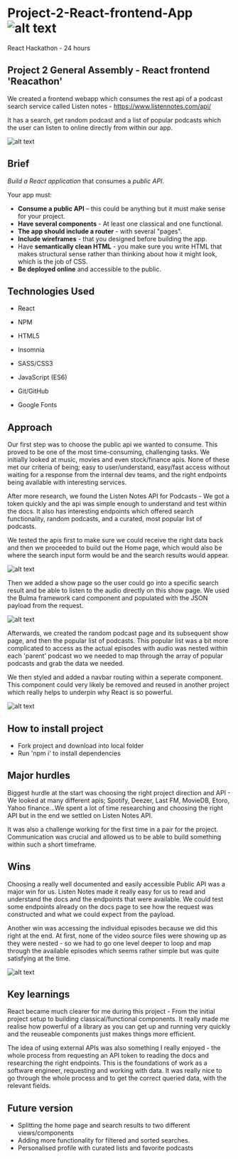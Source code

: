 # Project-2-React-frontend-App ![alt text](https://miro.medium.com/fit/c/50/50/1*HDIDs6Iq0bW-2qeYXqjp9w.png "GA logo")
React Hackathon - 24 hours


## Project 2 General Assembly - React frontend 'Reacathon'

We created a frontend webapp which consumes the rest api of a podcast search service called Listen notes - https://www.listennotes.com/api/

It has a search, get random podcast and a list of popular podcasts which the user can listen to online directly from within our app.

![alt text](https://i.imgur.com/fkRsDbO.png "Project screenshot")

## Brief

*Build a React application* that consumes a *public API*.

Your app must:

* **Consume a public API** – this could be anything but it must make sense for your project.
* **Have several components** - At least one classical and one functional.
* **The app should include a router** - with several "pages".
* **Include wireframes** - that you designed before building the app.
* Have **semantically clean HTML** - you make sure you write HTML that makes structural sense rather than thinking about how it might look, which is the job of CSS.
* **Be deployed online** and accessible to the public.


## Technologies Used

* React

* NPM

* HTML5

* Insomnia

* SASS/CSS3

* JavaScript (ES6)

* Git/GitHub

* Google Fonts

## Approach

Our first step was to choose the public api we wanted to consume. This proved to be one of the most time-consuming, challenging tasks. We initially looked at music, movies and even stock/finance apis. None of these met our criteria of being; easy to user/understand, easy/fast access without waiting for a response from the internal dev teams, and the right endpoints being available with interesting services.

After more research, we found the Listen Notes API for Podcasts - We got a token quickly and the api was simple enough to understand and test within the docs. It also has interesting endpoints which offered search functionality, random podcasts, and a curated, most popular list of podcasts.

We tested the apis first to make sure we could receive the right data back and then we proceeded to build out the Home page, which would also be where the search input form would be and the search results would appear. 

![alt text](https://i.imgur.com/J3QL7OV.png "Home page component screenshot")


Then we added a show page so the user could go into a specific search result and be able to listen to the audio directly on this show page. We used the Bulma framework card component and populated with the JSON payload from the request. 

![alt text](https://i.imgur.com/c68efeZ.png?1 "Project screenshot")

Afterwards, we created the random podcast page and its subsequent show page, and then the popular list of podcasts. This popular list was a bit more complicated to access as the actual episodes with audio was nested within each 'parent' podcast wo we needed to map through the array of popular podcasts and grab the data we needed.

We then styled and added a navbar routing within a seperate component. This component could very likely be removed and reused in another project which really helps to underpin why React is so powerful.

![alt text](https://i.imgur.com/X1xhGJO.png "Navbar component screenshot")

## How to install project

* Fork project and download into local folder
* Run 'npm i' to install dependencies

## Major hurdles

Biggest hurdle at the start was choosing the right project direction and API - We looked at many different apis; Spotify, Deezer, Last FM, MovieDB, Etoro, Yahoo finance...We spent a lot of time researching and choosing the right API but in the end we settled on Listen Notes API.

It was also a challenge working for the first time in a pair for the project. Communication was crucial and allowed us to be able to build something within such a short timeframe.

## Wins

Choosing a really well documented and easily accessible Public API was a major win for us. Listen Notes made it really easy for us to read and understand the docs and the endpoints that were available. We could test some endpoints already on the docs page to see how the request was constructed and what we could expect from the payload.

Another win was accessing the individual episodes because we did this right at the end. At first, none of the video source files were showing up as they were nested - so we had to go one level deeper to loop and map through the available episodes which seems rather simple but was quite satisfying at the time.

![alt text](https://i.imgur.com/fs4OOeX.png "Project screenshot")

## Key learnings

React became much clearer for me during this project - From the initial project setup to building classical/functional components. It really made me realise how powerful of a library as you can get up and running very quickly and the reuseable components just makes things more efficient.

The idea of using external APIs was also something I really enjoyed - the whole process from requesting an API token to reading the docs and researching the right endpoints. This is the foundations of work as a software engineer, requesting and working with data. It was really nice to go through the whole process and to get the correct queried data, with the relevant fields.  

## Future version

* Splitting the home page and search results to two different views/components
* Adding more functionality for filtered and sorted searches.
* Personalised profile with curated lists and favorite podcasts
